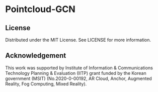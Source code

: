 # Pointcloud-GCN

## License
Distributed under the MIT License. See LICENSE for more information.

## Acknowledgement
This work was supported by Institute of Information & Communications Technology Planning & Evaluation (IITP) grant funded by the Korean government (MSIT) (No.2020-0-00192, AR Cloud, Anchor, Augmented Reality, Fog Computing, Mixed Reality).
